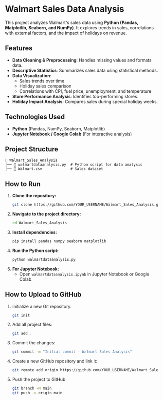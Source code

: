 
# Walmart Sales Data Analysis

This project analyzes Walmart's sales data using **Python (Pandas, Matplotlib, Seaborn, and NumPy)**. It explores trends in sales, correlations with external factors, and the impact of holidays on revenue.

## Features
- **Data Cleaning & Preprocessing**: Handles missing values and formats data.
- **Descriptive Statistics**: Summarizes sales data using statistical methods.
- **Data Visualization**:
  - Sales trends over time
  - Holiday sales comparison
  - Correlations with CPI, fuel price, unemployment, and temperature
- **Store Performance Analysis**: Identifies top-performing stores.
- **Holiday Impact Analysis**: Compares sales during special holiday weeks.

## Technologies Used
- **Python** (Pandas, NumPy, Seaborn, Matplotlib)
- **Jupyter Notebook / Google Colab** (For interactive analysis)

## Project Structure
```
📁 Walmart_Sales_Analysis
│── 📄 walmartdataanalysis.py  # Python script for data analysis
│── 📄 Walmart.csv             # Sales dataset
```

## How to Run
1. **Clone the repository:**
   ```sh
   git clone https://github.com/YOUR_USERNAME/Walmart_Sales_Analysis.git
   ```
2. **Navigate to the project directory:**
   ```sh
   cd Walmart_Sales_Analysis
   ```
3. **Install dependencies:**
   ```sh
   pip install pandas numpy seaborn matplotlib
   ```
4. **Run the Python script:**
   ```sh
   python walmartdataanalysis.py
   ```
5. **For Jupyter Notebook:**
   - Open `walmartdataanalysis.ipynb` in Jupyter Notebook or Google Colab.

## How to Upload to GitHub
1. Initialize a new Git repository:
   ```sh
   git init
   ```
2. Add all project files:
   ```sh
   git add .
   ```
3. Commit the changes:
   ```sh
   git commit -m "Initial commit - Walmart Sales Analysis"
   ```
4. Create a new GitHub repository and link it:
   ```sh
   git remote add origin https://github.com/YOUR_USERNAME/Walmart_Sales_Analysis.git
   ```
5. Push the project to GitHub:
   ```sh
   git branch -M main
   git push -u origin main
   ```


